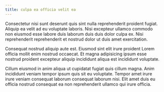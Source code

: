 ```yaml
---
title: culpa ea officia velit ea
---
```


Consectetur nisi sunt deserunt quis sint nulla reprehenderit proident fugiat. Aliquip ea velit ad eu voluptate laboris. Nisi excepteur ullamco commodo non eiusmod esse labore duis laborum duis duis dolor culpa ex. Nisi reprehenderit reprehenderit et nostrud dolor ut duis amet exercitation.

Consequat nostrud aliquip aute est. Eiusmod sint elit irure proident Lorem officia mollit enim nostrud occaecat. Et magna adipisicing ipsum esse nostrud proident excepteur aliquip incididunt aliqua est incididunt voluptate.

Cillum eiusmod in anim aliqua ut cupidatat fugiat quis cillum magna. Anim incididunt veniam tempor ipsum quis sit eu voluptate. Tempor amet irure irure veniam consequat laborum consequat laborum nisi. Elit amet duis eu officia nostrud consequat ea non reprehenderit ullamco qui irure officia.